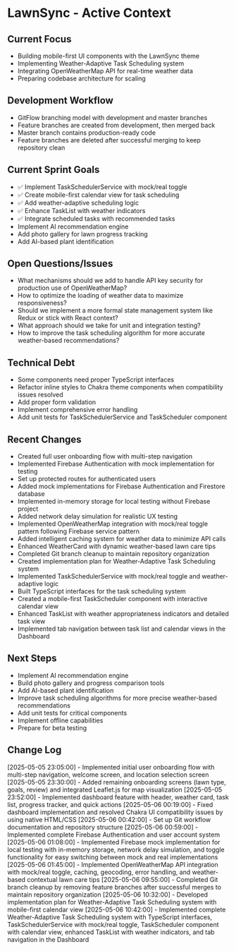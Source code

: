 # LawnSync - Active Context

## Current Focus
- Building mobile-first UI components with the LawnSync theme
- Implementing Weather-Adaptive Task Scheduling system
- Integrating OpenWeatherMap API for real-time weather data
- Preparing codebase architecture for scaling

## Development Workflow
- GitFlow branching model with development and master branches
- Feature branches are created from development, then merged back
- Master branch contains production-ready code
- Feature branches are deleted after successful merging to keep repository clean

## Current Sprint Goals
- ✅ Implement TaskSchedulerService with mock/real toggle
- ✅ Create mobile-first calendar view for task scheduling
- ✅ Add weather-adaptive scheduling logic
- ✅ Enhance TaskList with weather indicators
- ✅ Integrate scheduled tasks with recommended tasks
- Implement AI recommendation engine
- Add photo gallery for lawn progress tracking
- Add AI-based plant identification

## Open Questions/Issues
- What mechanisms should we add to handle API key security for production use of OpenWeatherMap?
- How to optimize the loading of weather data to maximize responsiveness?
- Should we implement a more formal state management system like Redux or stick with React context?
- What approach should we take for unit and integration testing?
- How to improve the task scheduling algorithm for more accurate weather-based recommendations?

## Technical Debt
- Some components need proper TypeScript interfaces
- Refactor inline styles to Chakra theme components when compatibility issues resolved
- Add proper form validation
- Implement comprehensive error handling
- Add unit tests for TaskSchedulerService and TaskScheduler component

## Recent Changes
- Created full user onboarding flow with multi-step navigation
- Implemented Firebase Authentication with mock implementation for testing
- Set up protected routes for authenticated users
- Added mock implementations for Firebase Authentication and Firestore database
- Implemented in-memory storage for local testing without Firebase project
- Added network delay simulation for realistic UX testing
- Implemented OpenWeatherMap integration with mock/real toggle pattern following Firebase service pattern
- Added intelligent caching system for weather data to minimize API calls
- Enhanced WeatherCard with dynamic weather-based lawn care tips
- Completed Git branch cleanup to maintain repository organization
- Created implementation plan for Weather-Adaptive Task Scheduling system
- Implemented TaskSchedulerService with mock/real toggle and weather-adaptive logic
- Built TypeScript interfaces for the task scheduling system
- Created a mobile-first TaskScheduler component with interactive calendar view
- Enhanced TaskList with weather appropriateness indicators and detailed task view
- Implemented tab navigation between task list and calendar views in the Dashboard

## Next Steps
- Implement AI recommendation engine
- Build photo gallery and progress comparison tools
- Add AI-based plant identification
- Improve task scheduling algorithms for more precise weather-based recommendations
- Add unit tests for critical components
- Implement offline capabilities
- Prepare for beta testing

## Change Log
[2025-05-05 23:05:00] - Implemented initial user onboarding flow with multi-step navigation, welcome screen, and location selection screen
[2025-05-05 23:30:00] - Added remaining onboarding screens (lawn type, goals, review) and integrated Leaflet.js for map visualization
[2025-05-05 23:52:00] - Implemented dashboard feature with header, weather card, task list, progress tracker, and quick actions
[2025-05-06 00:19:00] - Fixed dashboard implementation and resolved Chakra UI compatibility issues by using native HTML/CSS
[2025-05-06 00:42:00] - Set up Git workflow documentation and repository structure
[2025-05-06 00:59:00] - Implemented complete Firebase Authentication and user account system
[2025-05-06 01:08:00] - Implemented Firebase mock implementation for local testing with in-memory storage, network delay simulation, and toggle functionality for easy switching between mock and real implementations
[2025-05-06 01:45:00] - Implemented OpenWeatherMap API integration with mock/real toggle, caching, geocoding, error handling, and weather-based contextual lawn care tips
[2025-05-06 09:55:00] - Completed Git branch cleanup by removing feature branches after successful merges to maintain repository organization
[2025-05-06 10:32:00] - Developed implementation plan for Weather-Adaptive Task Scheduling system with mobile-first calendar view
[2025-05-06 10:42:00] - Implemented complete Weather-Adaptive Task Scheduling system with TypeScript interfaces, TaskSchedulerService with mock/real toggle, TaskScheduler component with calendar view, enhanced TaskList with weather indicators, and tab navigation in the Dashboard
